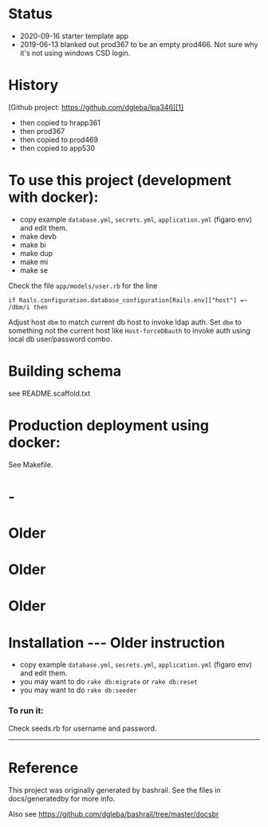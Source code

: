 # Status

- 2020-09-16 starter template app
- 2019-06-13 blanked out prod367 to be an empty prod466. Not sure why it's not using windows CSD login.

# History

[Github project: https://github.com/dgleba/lpa346][1]

[1]: https://github.com/dgleba/lpa346

- then copied to hrapp361
- then prod367
- then copied to prod469
- then copied to app530


# To use this project (development with docker):

 - copy example `database.yml`, `secrets.yml`, `application.yml` (figaro env) and edit them.
 - make devb
 - make bi
 - make dup
 - make mi
 - make se
 
Check the file  `app/models/user.rb`  for the line    

```
if Rails.configuration.database_configuration[Rails.env]["host"] =~ /dbm/i then
```
 
Adjust host `dbm` to match current db host to invoke ldap auth.  Set `dbm` to something not the current host like  `Host-forceDBauth` to invoke auth using local db user/password combo.


# Building schema

see README.scaffold.txt


# Production deployment using docker:

See Makefile.





# -

# Older
# Older
# Older

# Installation --- Older instruction

- copy example `database.yml`, `secrets.yml`, `application.yml` (figaro env) and edit them.
- you may want to do `rake db:migrate` or `rake db:reset`
- you may want to do `rake db:seeder`

### To run it:

Check seeds.rb for username and password.


---

# Reference

This project was originally generated by bashrail. See the files in docs/generatedby for more info.

Also see https://github.com/dgleba/bashrail/tree/master/docsbr
